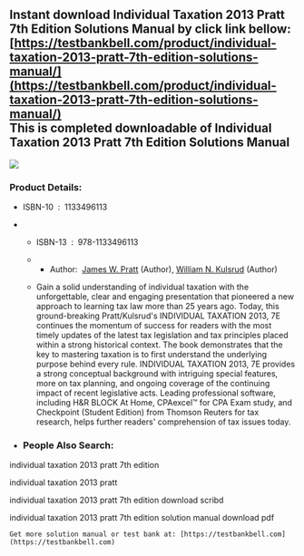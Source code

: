 Instant download **Individual Taxation 2013 Pratt 7th Edition Solutions Manual** by click link bellow:  
[https://testbankbell.com/product/individual-taxation-2013-pratt-7th-edition-solutions-manual/](https://testbankbell.com/product/individual-taxation-2013-pratt-7th-edition-solutions-manual/)  
This is completed downloadable of Individual Taxation 2013 Pratt 7th Edition Solutions Manual
---------------------------------------------------------------------------------------------


![](https://testbankbell.com/wp-content/uploads/2023/05/individual-taxation-2013-pratt-kulsrud-7th-sm.jpg)
### Product Details:


* ISBN-10 ‏ : ‎ 1133496113
* * ISBN-13 ‏ : ‎ 978-1133496113
  * * Author:  [James W. Pratt](https://www.amazon.com/s/ref=dp_byline_sr_book_1?ie=UTF8&field-author=James+W.+Pratt&text=James+W.+Pratt&sort=relevancerank&search-alias=books) (Author), [William N. Kulsrud](https://www.amazon.com/s/ref=dp_byline_sr_book_2?ie=UTF8&field-author=William++N.+Kulsrud&text=William++N.+Kulsrud&sort=relevancerank&search-alias=books) (Author)
   
  * Gain a solid understanding of individual taxation with the unforgettable, clear and engaging presentation that pioneered a new approach to learning tax law more than 25 years ago. Today, this ground-breaking Pratt/Kulsrud's INDIVIDUAL TAXATION 2013, 7E continues the momentum of success for readers with the most timely updates of the latest tax legislation and tax principles placed within a strong historical context. The book demonstrates that the key to mastering taxation is to first understand the underlying purpose behind every rule. INDIVIDUAL TAXATION 2013, 7E provides a strong conceptual background with intriguing special features, more on tax planning, and ongoing coverage of the continuing impact of recent legislative acts. Leading professional software, including H&R BLOCK At Home, CPAexcel™ for CPA Exam study, and Checkpoint (Student Edition) from Thomson Reuters for tax research, helps further readers' comprehension of tax issues today.
 
* ### People Also Search:

individual taxation 2013 pratt 7th edition

individual taxation 2013 pratt

individual taxation 2013 pratt 7th edition download scribd

individual taxation 2013 pratt 7th edition solution manual download pdf


    Get more solution manual or test bank at: [https://testbankbell.com](https://testbankbell.com)
